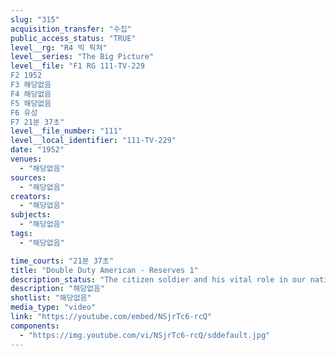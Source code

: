 ```yaml
---
slug: "315"
acquisition_transfer: "수집"
public_access_status: "TRUE"
level__rg: "R4 빅 픽쳐"
level__series: "The Big Picture"
level__file: "F1 RG 111-TV-229
F2 1952
F3 해당없음
F4 해당없음
F5 해당없음
F6 유성
F7 21분 37초"
level__file_number: "111"
level__local_identifier: "111-TV-229"
date: "1952"
venues: 
  - "해당없음"
sources: 
  - "해당없음"
creators: 
  - "해당없음"
subjects: 
  - "해당없음"
tags: 
  - "해당없음"

time_courts: "21분 37초"
title: "Double Duty American - Reserves 1"
description_status: "The citizen soldier and his vital role in our national defense."
description: "해당없음"
shotlist: "해당없음"
media_type: "video"
link: "https://youtube.com/embed/NSjrTc6-rcQ"
components: 
  - "https://img.youtube.com/vi/NSjrTc6-rcQ/sddefault.jpg"
---
```

